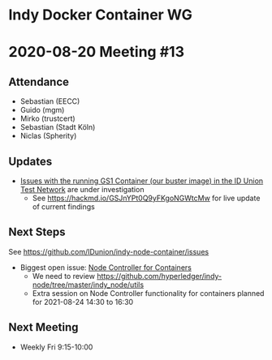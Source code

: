 Indy Docker Container WG
=========================

2020-08-20 Meeting #13
===========================

Attendance
-----------

- Sebastian (EECC)
- Guido (mgm)
- Mirko (trustcert)
- Sebastian (Stadt Köln)
- Niclas (Spherity)


Updates
---

- [Issues with the running GS1 Container (our buster image) in the ID Union Test Network](https://github.com/IDunion/indy-node-container/issues/10) are under investigation
  - See https://hackmd.io/GSJnYPt0Q9yFKgoNGWtcMw for live update of current findings






Next Steps
---------------

See https://github.com/IDunion/indy-node-container/issues

- Biggest open issue: [Node Controller for Containers](https://github.com/IDunion/indy-node-container/issues/8)
  - We need to review https://github.com/hyperledger/indy-node/tree/master/indy_node/utils
  - Extra session on Node Controller functionality for containers planned for 2021-08-24 14:30 to 16:30


Next Meeting
----------------

- Weekly Fri 9:15-10:00
